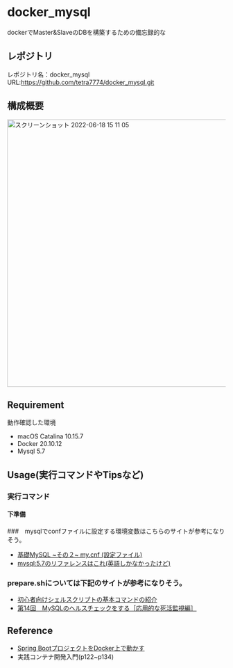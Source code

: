 # docker_mysql
dockerでMaster&SlaveのDBを構築するための備忘録的な

## レポジトリ

レポジトリ名：docker_mysql  
URL:https://github.com/tetra7774/docker_mysql.git

## 構成概要
<img width="615" alt="スクリーンショット 2022-06-18 15 11 05" src="https://user-images.githubusercontent.com/103823940/174425414-dc6fcaef-9f58-45f9-888f-4a1821e9abac.png">

## Requirement
動作確認した環境  
- macOS Catalina 10.15.7
- Docker 20.10.12
- Mysql 5.7

## Usage(実行コマンドやTipsなど)
### 実行コマンド  
#### 下準備



###　mysqlでconfファイルに設定する環境変数はこちらのサイトが参考になりそう。
- [基礎MySQL ~その２~ my.cnf (設定ファイル)](https://qiita.com/yoheiW@github/items/bcbcd11e89bfc7d7f3ff)
- [mysql:5.7のリファレンスはこれ(英語しかなかったけど)](https://dev.mysql.com/doc/refman/5.7/en/replication-options-binary-log.html#sysvar_log_bin)

### prepare.shについては下記のサイトが参考になりそう。
- [初心者向けシェルスクリプトの基本コマンドの紹介](https://qiita.com/zayarwinttun/items/0dae4cb66d8f4bd2a337)
- [第14回　MySQLのヘルスチェックをする［応用的な死活監視編］](https://gihyo.jp/dev/serial/01/mysql-road-construction-news/0014)


## Reference
- [Spring BootプロジェクトをDocker上で動かす](https://zenn.dev/nishiharu/articles/7f27b8c580f896)
- 実践コンテナ開発入門(p122~p134)
